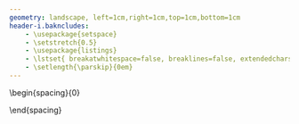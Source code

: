 ```yaml
---
geometry: landscape, left=1cm,right=1cm,top=1cm,bottom=1cm
header-i.bakncludes:
    - \usepackage{setspace}
    - \setstretch{0.5}
    - \usepackage{listings}
    - \lstset{ breakatwhitespace=false, breaklines=false, extendedchars=true}
    - \setlength{\parskip}{0em}
---
```


\begin{spacing}{0}

\end{spacing}
